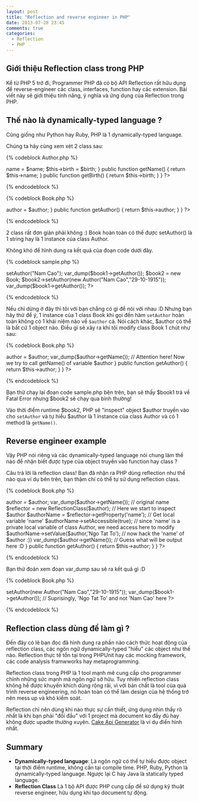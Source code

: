 ```yaml
---
layout: post
title: "Reflection and reverse engineer in PHP"
date: 2013-07-28 23:45
comments: true
categories: 
  - Reflection 
  - PHP 
---
```


## Giới thiệu Reflection class trong PHP

Kể từ PHP 5 trở đi, Programmer PHP đã có bộ API Reflection rất hữu dụng để reverse-engineer các class, interfaces, function hay các extension.
Bài viết này sẽ giới thiệu tính năng, ý nghĩa và ứng dụng của Reflection trong PHP.

## Thế nào là dynamically-typed language ?

Cũng giống như Python hay Ruby, PHP là 1 dynamically-typed language.

Chúng ta hãy cùng xem xét 2 class sau:

{% codeblock  Author.php %}
<?php
class Author 
{
	private $name;
	private $birth;

	public function __construct($name, $birth)
	{
		$this->name = $name;
		$this->birth = $birth;
	}

	public function getName()
	{
		return $this->name;
	}

	public function getBirth()
	{
		return $this->birth;
	}

}
?>
{% endcodeblock %} 

{% codeblock  Book.php %}
<?php
class Book 
{
	private $author;
    public function setAuthor($author)
    {
		$this->author = $author; 
    }
    public function getAuthor()
    {
    	return $this->author;
    }
}

?>
{% endcodeblock %} 


2 class rất đơn giản phải không :) Book hoàn toàn có thể được setAuthor() là 1 string hay là 1 instance của class Author.

Không khó để hình dung ra kết quả của đoạn code dưới đây.

{% codeblock  sample.php %}
<?php
$book1 = new Book;
$book1->setAuthor("Nam Cao");
var_dump($book1->getAuthor());

$book2 = new Book;
$book2->setAuthor(new Author("Nam Cao","29-10-1915"));
var_dump($book1->getAuthor());
?>
{% endcodeblock %} 


Nếu chỉ dừng ở đây thì tôi với bạn chẳng có gì để nói với nhau :D 
Nhưng bạn hãy thử để ý, 1 instance của 1 class Book khi gọi đến hàm `setAuthor` hoàn toàn không có 1 khái niệm nào về `$author` cả.
Nói cách khác, $author có thể là bất cứ 1 object nào. 
Điều gì sẽ xảy ra khi tôi modify class Book 1 chút như sau:


{% codeblock  Book.php %}
<?php
class Book 
{
	private $author;
    public function setAuthor($author)
    {
		$this->author = $author; 
		var_dump($author->getName()); // Attention here! Now we try to call getName() of variable $author
    }
    public function getAuthor()
    {
    	return $this->author;
    }
}

?>
{% endcodeblock %} 

Bạn thử chạy lại đoạn code sample.php bên trên, bạn sẽ thấy $book1 trả về Fatal Error nhưng $book2 sẽ chạy qua bình thường! 

Vào thời điểm runtime $book2, PHP sẽ "inspect" object $author truyền vào cho `setAuthor` và tự hiểu $author là 1 instance của class Author và có 1 method là `getName()`.

## Reverse engineer example

Vậy PHP nói riêng và các dynamically-typed language nói chung làm thế nào để nhận biết được type của object truyền vào function hay class ?

Câu trả lời là reflection class! Bạn đã nhận ra PHP dùng reflection như thế nào qua ví dụ bên trên, bạn thậm chí có thể tự sử dụng reflection class.

{% codeblock  Book.php %}
<?php
class Book 
{
	private $author;
    public function setAuthor($author)
    {
		$this->author = $author; 
		var_dump($author->getName()); // original name
		$reflector = new ReflectionClass($author); // Here we start to inspect $author
		$authorName = $reflector->getProperty('name'); // Get local variable 'name'
		$authorName->setAccessible(true); // since 'name' is a private local variable of class Author, we need access here to modify 
		$authorName->setValue($author,'Ngo Tat To'); // now hack the 'name' of $author :))
		var_dump($author->getName()); // Guess what will be output here :D 
    }
    public function getAuthor()
    {
    	return $this->author;
    }
}


?>
{% endcodeblock %} 

Bạn thử đoán xem đoạn var_dump sau sẽ ra kết quả gì :D 

{% codeblock  Book.php %}
<?php
$book2 = new Book;
$book2->setAuthor(new Author("Nam Cao","29-10-1915"));
var_dump($book1->getAuthor()); // Suprisingly, 'Ngo Tat To' and not 'Nam Cao' here 
?>
{% endcodeblock %} 

## Reflection class dùng để làm gì ?

Đến đây có lẽ bạn đọc đã hình dung ra phần nào cách thức hoạt động của reflection class, các ngôn ngữ dynamically-typed "hiểu" các object như thế nào.
Reflection thực tế tồn tại trong PHPUnit hay các mocking framework, các code analysis framwworks hay metaprogramming.

Reflection class trong PHP là 1 tool mạnh mẽ cung cấp cho programmer chính những sức mạnh mà ngôn ngữ sở hữu.
Tuy nhiên reflection class không hề được khuyến khích dùng rộng rãi, vì với bản chất là tool của quá trình reverse engineering, nó hoàn toàn có thể làm design của hệ thống trở nên mess up và khó kiểm soát.

Reflection chỉ nên dùng khi nào thực sự cần thiết, ứng dụng nhìn thấy rõ nhất là khi bạn phải "đối đầu" với 1 project mà document ko đầy đủ hay không được upadte thường xuyên. [Cake Api Generator](https://github.com/cakephp/api_generator) là ví dụ điển hình nhất.


## Summary
* **Dynamically-typed language**: Là ngôn ngữ có thể tự hiểu được object tại thời điểm runtime, không cần tại compile time. PHP, Ruby, Python là dynamically-typed language. Ngược lại C hay Java là statically typed language.
* **Reflection Class** Là 1 bộ API được PHP cung cấp để sử dụng kỹ thuật reverse engineer, hữu dụng khi tạo document tự động.

